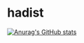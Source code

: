 # hadist
[![Anurag's GitHub stats](https://github-readme-stats.vercel.app/api?username=yadi-developer)](https://github.com/anuraghazra/github-readme-stats)
